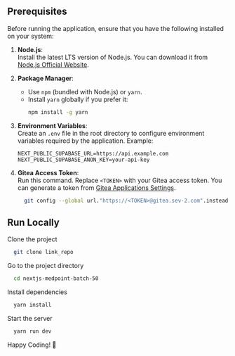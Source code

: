 ## Prerequisites

Before running the application, ensure that you have the following installed on your system:

1. **Node.js**:  
   Install the latest LTS version of Node.js. You can download it from [Node.js Official Website](https://nodejs.org/).

2. **Package Manager**:

   - Use `npm` (bundled with Node.js) or `yarn`.
   - Install `yarn` globally if you prefer it:
     ```bash
     npm install -g yarn
     ```

3. **Environment Variables**:  
   Create an `.env` file in the root directory to configure environment variables required by the application. Example:
   ```env
   NEXT_PUBLIC_SUPABASE_URL=https://api.example.com
   NEXT_PUBLIC_SUPABASE_ANON_KEY=your-api-key
   ```
4. **Gitea Access Token**:  
  Run this command. Replace `<TOKEN>` with your Gitea access token. You can generate a token from [Gitea Applications Settings](https://gitea.sev-2.com/user/settings/applications).
    ```bash
      git config --global url."https://<TOKEN>@gitea.sev-2.com".insteadOf ssh://gitea.sev-2.com
    ```

## Run Locally

Clone the project

```bash
  git clone link_repo
```

Go to the project directory

```bash
  cd nextjs-medpoint-batch-50
```

Install dependencies

```bash
  yarn install
```

Start the server

```bash
  yarn run dev
```

Happy Coding! 🚀
